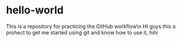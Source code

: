 # hello-world
This is a repository for practicing the GitHub workflow\n
HI guys this a prohect to get me started using git and know how to  use it,
hihi
